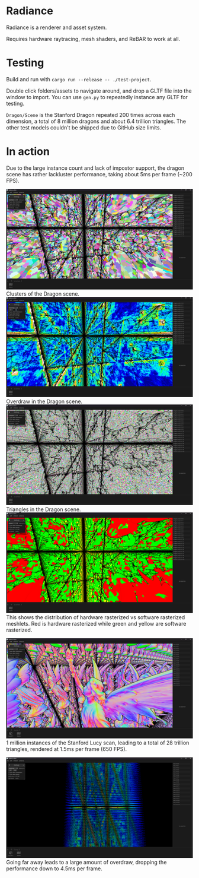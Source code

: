 # Radiance

Radiance is a renderer and asset system.

Requires hardware raytracing, mesh shaders, and ReBAR to work at all.

# Testing

Build and run with `cargo run --release -- ./test-project`.

Double click folders/assets to navigate around, and drop a GLTF file into the window to import. You can use `gen.py` to repeatedly instance any GLTF for testing.

`Dragon/Scene` is the Stanford Dragon repeated 200 times across each dimension, a total of 8 million dragons and about 6.4 trillion triangles. The other test models couldn't be shipped due to GitHub size limits.

# In action
Due to the large instance count and lack of impostor support, the dragon scene has rather lackluster performance, taking about 5ms per frame (~200 FPS).

![](screenshots/dragon_meshlets.png)
Clusters of the Dragon scene.
![](screenshots/dragon_overdraw.png)
Overdraw in the Dragon scene.
![](screenshots/dragon_tris.png)
Triangles in the Dragon scene.
![](screenshots/dragon_sw.png)
This shows the distribution of hardware rasterized vs software rasterized meshlets.
Red is hardware rasterized while green and yellow are software rasterized.

![](screenshots/lucy_normals.png)
1 million instances of the Stanford Lucy scan, leading to a total of 28 trillion triangles, rendered at 1.5ms per frame (650 FPS).

![](screenshots/lucy_overdraw.png)
Going far away leads to a large amount of overdraw, dropping the performance down to 4.5ms per frame.

